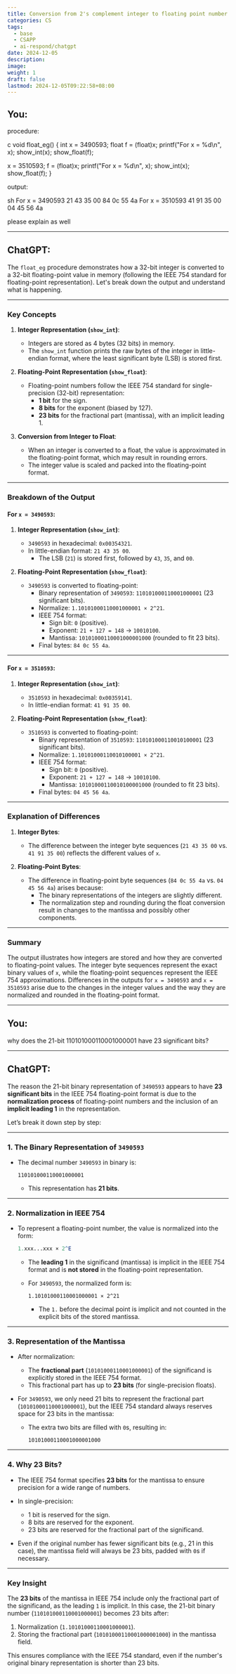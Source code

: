 ```yaml
---
title: Conversion from 2's complement integer to floating point number
categories: CS
tags:
  - base
  - CSAPP
  - ai-respond/chatgpt
date: 2024-12-05
description: 
image: 
weight: 1
draft: false
lastmod: 2024-12-05T09:22:58+08:00
---
```

## **You:**

procedure:

c
void float_eg() {
  int x = 3490593;
  float f = (float)x;
  printf("For x = %d\n", x);
  show_int(x);
  show_float(f);

  x = 3510593;
  f = (float)x;
  printf("For x = %d\n", x);
  show_int(x);
  show_float(f);
}

output:

sh
For x = 3490593
 21 43 35 00
 84 0c 55 4a
For x = 3510593
 41 91 35 00
 04 45 56 4a

please explain as well

* * *

## **ChatGPT:**

The `float_eg` procedure demonstrates how a 32-bit integer is converted to a 32-bit floating-point value in memory (following the IEEE 754 standard for floating-point representation). Let's break down the output and understand what is happening.

* * *

### Key Concepts

1. **Integer Representation (`show_int`)**:
    
    * Integers are stored as 4 bytes (32 bits) in memory.
    * The `show_int` function prints the raw bytes of the integer in little-endian format, where the least significant byte (LSB) is stored first.
2. **Floating-Point Representation (`show_float`)**:
    
    * Floating-point numbers follow the IEEE 754 standard for single-precision (32-bit) representation:
        * **1 bit** for the sign.
        * **8 bits** for the exponent (biased by 127).
        * **23 bits** for the fractional part (mantissa), with an implicit leading 1.
3. **Conversion from Integer to Float**:
    
    * When an integer is converted to a float, the value is approximated in the floating-point format, which may result in rounding errors.
    * The integer value is scaled and packed into the floating-point format.

* * *

### Breakdown of the Output

#### For `x = 3490593`:

1. **Integer Representation (`show_int`)**:
    
    * `3490593` in hexadecimal: `0x00354321`.
    * In little-endian format: `21 43 35 00`.
        * The LSB (`21`) is stored first, followed by `43`, `35`, and `00`.
2. **Floating-Point Representation (`show_float`)**:
    
    * `3490593` is converted to floating-point:
        * Binary representation of `3490593`: `110101000110001000001` (23 significant bits).
        * Normalize: `1.10101000110001000001 × 2^21`.
        * IEEE 754 format:
            * Sign bit: `0` (positive).
            * Exponent: `21 + 127 = 148` → `10010100`.
            * Mantissa: `10101000110001000001000` (rounded to fit 23 bits).
        * Final bytes: `84 0c 55 4a`.

* * *

#### For `x = 3510593`:

1. **Integer Representation (`show_int`)**:
    
    * `3510593` in hexadecimal: `0x00359141`.
    * In little-endian format: `41 91 35 00`.
2. **Floating-Point Representation (`show_float`)**:
    
    * `3510593` is converted to floating-point:
        * Binary representation of `3510593`: `110101000110010100001` (23 significant bits).
        * Normalize: `1.10101000110010100001 × 2^21`.
        * IEEE 754 format:
            * Sign bit: `0` (positive).
            * Exponent: `21 + 127 = 148` → `10010100`.
            * Mantissa: `10101000110010100001000` (rounded to fit 23 bits).
        * Final bytes: `04 45 56 4a`.

* * *

### Explanation of Differences

1. **Integer Bytes**:
    
    * The difference between the integer byte sequences (`21 43 35 00` vs. `41 91 35 00`) reflects the different values of `x`.
2. **Floating-Point Bytes**:
    
    * The difference in floating-point byte sequences (`84 0c 55 4a` vs. `04 45 56 4a`) arises because:
        * The binary representations of the integers are slightly different.
        * The normalization step and rounding during the float conversion result in changes to the mantissa and possibly other components.

* * *

### Summary

The output illustrates how integers are stored and how they are converted to floating-point values. The integer byte sequences represent the exact binary values of `x`, while the floating-point sequences represent the IEEE 754 approximations. Differences in the outputs for `x = 3490593` and `x = 3510593` arise due to the changes in the integer values and the way they are normalized and rounded in the floating-point format.

* * *

## **You:**

why does the 21-bit 110101000110001000001 have 23 significant bits?

* * *

## **ChatGPT:**

The reason the 21-bit binary representation of `3490593` appears to have **23 significant bits** in the IEEE 754 floating-point format is due to the **normalization process** of floating-point numbers and the inclusion of an **implicit leading 1** in the representation.

Let’s break it down step by step:

* * *

### **1. The Binary Representation of `3490593`**

* The decimal number `3490593` in binary is:
    
    ```
    110101000110001000001
    ```
    
    * This representation has **21 bits**.

* * *

### **2. Normalization in IEEE 754**

* To represent a floating-point number, the value is normalized into the form:
    
    ```mathematica
    1.xxx...xxx × 2^E
    ```
    
    * The **leading 1** in the significand (mantissa) is implicit in the IEEE 754 format and is **not stored** in the floating-point representation.
    * For `3490593`, the normalized form is:
        
        ```
        1.10101000110001000001 × 2^21
        ```
        
        * The `1.` before the decimal point is implicit and not counted in the explicit bits of the stored mantissa.

* * *

### **3. Representation of the Mantissa**

* After normalization:
    
    * The **fractional part** (`10101000110001000001`) of the significand is explicitly stored in the IEEE 754 format.
    * This fractional part has up to **23 bits** (for single-precision floats).
* For `3490593`, we only need 21 bits to represent the fractional part (`10101000110001000001`), but the IEEE 754 standard always reserves space for 23 bits in the mantissa:
    
    * The extra two bits are filled with `0`s, resulting in:
        
        ```
        10101000110001000001000
        ```
        

* * *

### **4. Why 23 Bits?**

* The IEEE 754 format specifies **23 bits** for the mantissa to ensure precision for a wide range of numbers.
    
* In single-precision:
    
    * 1 bit is reserved for the sign.
    * 8 bits are reserved for the exponent.
    * 23 bits are reserved for the fractional part of the significand.
* Even if the original number has fewer significant bits (e.g., 21 in this case), the mantissa field will always be 23 bits, padded with `0`s if necessary.
    

* * *

### **Key Insight**

The **23 bits** of the mantissa in IEEE 754 include only the fractional part of the significand, as the leading `1` is implicit. In this case, the 21-bit binary number (`110101000110001000001`) becomes 23 bits after:

1. Normalization (`1.10101000110001000001`).
2. Storing the fractional part (`10101000110001000001000`) in the mantissa field.

This ensures compliance with the IEEE 754 standard, even if the number's original binary representation is shorter than 23 bits.